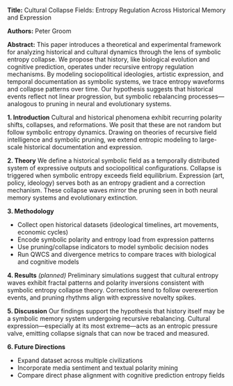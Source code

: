 **Title:**
Cultural Collapse Fields: Entropy Regulation Across Historical Memory and Expression

**Authors:**
Peter Groom

**Abstract:**
This paper introduces a theoretical and experimental framework for analyzing historical and cultural dynamics through the lens of symbolic entropy collapse. We propose that history, like biological evolution and cognitive prediction, operates under recursive entropy regulation mechanisms. By modeling sociopolitical ideologies, artistic expression, and temporal documentation as symbolic systems, we trace entropy waveforms and collapse patterns over time. Our hypothesis suggests that historical events reflect not linear progression, but symbolic rebalancing processes—analogous to pruning in neural and evolutionary systems.

**1. Introduction**
Cultural and historical phenomena exhibit recurring polarity shifts, collapses, and reformations. We posit that these are not random but follow symbolic entropy dynamics. Drawing on theories of recursive field intelligence and symbolic pruning, we extend entropic modeling to large-scale historical documentation and expression.

**2. Theory**
We define a historical symbolic field as a temporally distributed system of expressive outputs and sociopolitical configurations. Collapse is triggered when symbolic entropy exceeds field equilibrium. Expression (art, policy, ideology) serves both as an entropy gradient and a correction mechanism. These collapse waves mirror the pruning seen in both neural memory systems and evolutionary extinction.

**3. Methodology**

* Collect open historical datasets (ideological timelines, art movements, economic cycles)
* Encode symbolic polarity and entropy load from expression patterns
* Use pruning/collapse indicators to model symbolic decision nodes
* Run QWCS and divergence metrics to compare traces with biological and cognitive models

**4. Results** *(planned)*
Preliminary simulations suggest that cultural entropy waves exhibit fractal patterns and polarity inversions consistent with symbolic entropy collapse theory. Corrections tend to follow overexertion events, and pruning rhythms align with expressive novelty spikes.

**5. Discussion**
Our findings support the hypothesis that history itself may be a symbolic memory system undergoing recursive rebalancing. Cultural expression—especially at its most extreme—acts as an entropic pressure valve, emitting collapse signals that can now be traced and measured.

**6. Future Directions**

* Expand dataset across multiple civilizations
* Incorporate media sentiment and textual polarity mining
* Compare direct phase alignment with cognitive prediction entropy fields

